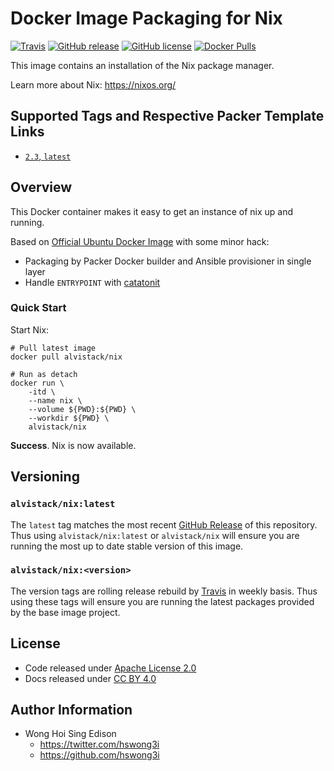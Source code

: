 # Docker Image Packaging for Nix

[![Travis](https://img.shields.io/travis/com/alvistack/docker-nix.svg)](https://travis-ci.com/alvistack/docker-nix)
[![GitHub release](https://img.shields.io/github/release/alvistack/docker-nix.svg)](https://github.com/alvistack/docker-nix/releases)
[![GitHub license](https://img.shields.io/github/license/alvistack/docker-nix.svg)](https://github.com/alvistack/docker-nix/blob/master/LICENSE)
[![Docker Pulls](https://img.shields.io/docker/pulls/alvistack/nix.svg)](https://hub.docker.com/r/alvistack/nix/)

This image contains an installation of the Nix package manager.

Learn more about Nix: <https://nixos.org/>

## Supported Tags and Respective Packer Template Links

  - [`2.3`, `latest`](https://github.com/alvistack/docker-nix/blob/master/packer/docker-2.3/packer.json)

## Overview

This Docker container makes it easy to get an instance of nix up and running.

Based on [Official Ubuntu Docker Image](https://hub.docker.com/_/ubuntu/) with some minor hack:

  - Packaging by Packer Docker builder and Ansible provisioner in single layer
  - Handle `ENTRYPOINT` with [catatonit](https://github.com/openSUSE/catatonit)

### Quick Start

Start Nix:

    # Pull latest image
    docker pull alvistack/nix
    
    # Run as detach
    docker run \
        -itd \
        --name nix \
        --volume ${PWD}:${PWD} \
        --workdir ${PWD} \
        alvistack/nix

**Success**. Nix is now available.

## Versioning

### `alvistack/nix:latest`

The `latest` tag matches the most recent [GitHub Release](https://github.com/alvistack/docker-nix/releases) of this repository. Thus using `alvistack/nix:latest` or `alvistack/nix` will ensure you are running the most up to date stable version of this image.

### `alvistack/nix:<version>`

The version tags are rolling release rebuild by [Travis](https://travis-ci.com/alvistack/docker-nix) in weekly basis. Thus using these tags will ensure you are running the latest packages provided by the base image project.

## License

  - Code released under [Apache License 2.0](LICENSE)
  - Docs released under [CC BY 4.0](http://creativecommons.org/licenses/by/4.0/)

## Author Information

  - Wong Hoi Sing Edison
      - <https://twitter.com/hswong3i>
      - <https://github.com/hswong3i>
